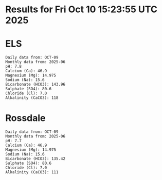 # Results for Fri Oct 10 15:23:55 UTC 2025
# ELS
```
Daily data from: OCT-09
Monthly data from: 2025-06
pH: 7.8
Calcium (Ca): 46.9
Magnesium (Mg): 14.975
Sodium (Na): 15.6
Bicarbonate (HCO3): 143.96
Sulphate (SO4): 80.6
Chloride (Cl): 7.0
Alkalinity (CaCO3): 118
```
# Rossdale
```
Daily data from: OCT-09
Monthly data from: 2025-06
pH: 7.7
Calcium (Ca): 46.9
Magnesium (Mg): 14.975
Sodium (Na): 15.6
Bicarbonate (HCO3): 135.42
Sulphate (SO4): 80.6
Chloride (Cl): 7.0
Alkalinity (CaCO3): 111
```
